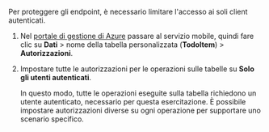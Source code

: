 
Per proteggere gli endpoint, è necessario limitare l'accesso ai soli client autenticati.

1. Nel [portale di gestione di Azure](https://manage.windowsazure.com/) passare al servizio mobile, quindi fare clic su **Dati** > nome della tabella personalizzata (**TodoItem**) > **Autorizzazioni**. 

2. Impostare tutte le autorizzazioni per le operazioni sulle tabelle su **Solo gli utenti autenticati**.

	 In questo modo, tutte le operazioni eseguite sulla tabella richiedono un utente autenticato, necessario per questa esercitazione. È possibile impostare autorizzazioni diverse su ogni operazione per supportare uno scenario specifico.

<!---HONumber=July15_HO1-->